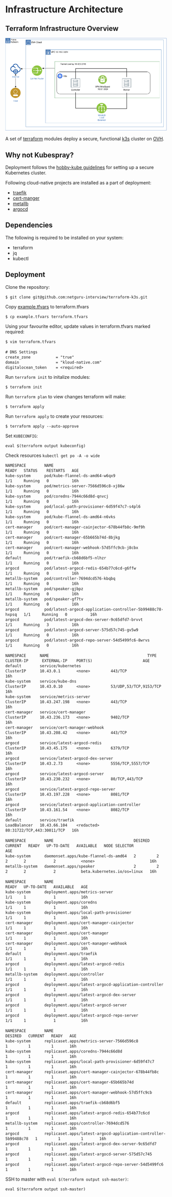 Infrastructure Architecture
===========================

Terraform Infrastructure Overview
---------------------------------

![diagram](assets/infra.png)

A set of [terraform](https://www.terraform.io/) modules deploy a secure,
functional [k3s](https://github.com/rancher/k3s) cluster on
[OVH](https://www.ovhcloud.com/en/public-cloud/).

Why not Kubespray?
------------------

Deployment follows the [hobby-kube
guidelines](https://github.com/hobby-kube/guide) for setting up a secure
Kubernetes cluster.

Following cloud-native projects are installed as a part of deployment:

-   [traefik](https://github.com/containous/traefik)
-   [cert-manger](https://github.com/jetstack/cert-manager)
-   [metallb](https://github.com/metallb/metallb)
-   [argocd](https://github.com/argoproj/argo-cd)

Dependencies
------------

The following is required to be installed on your system:

-   terraform
-   jq
-   kubectl

Deployment
----------

Clone the repository:

``` {.sh}
$ git clone git@github.com:netguru-interview/terraform-k3s.git
```

Copy
[example.tfvars](https://github.com/netguru-interview/terraform-k3s/blob/master/example.tfvars)
to terraform.tfvars

``` {.sh}
$ cp example.tfvars terraform.tfvars
```

Using your favourite editor, update values in terraform.tfvars marked
required:

``` {.sh}
$ vim terraform.tfvars

# DNS Settings
create_zone           = "true"
domain                = "kloud-native.com"
digitalocean_token    = <required>
```

Run `terraform init` to initalize modules:

``` {.sh}
$ terraform init
```

Run `terraform plan` to view changes terraform will make:

``` {.sh}
$ terraform apply
```

Run `terraform apply` to create your resources:

``` {.sh}
$ terraform apply --auto-approve
```

Set `KUBECONFIG`:

``` {.sh}
eval $(terraform output kubeconfig)
```

Check resources `kubectl get po -A -o wide`

``` {.sh}
NAMESPACE        NAME                                                        READY   STATUS    RESTARTS   AGE
kube-system      pod/kube-flannel-ds-amd64-w6qx9                             1/1     Running   0          16h
kube-system      pod/metrics-server-7566d596c8-xj86w                         1/1     Running   0          16h
kube-system      pod/coredns-7944c66d8d-qnvcj                                1/1     Running   0          16h
kube-system      pod/local-path-provisioner-6d59f47c7-s4pl6                  1/1     Running   0          16h
kube-system      pod/kube-flannel-ds-amd64-n6vks                             1/1     Running   0          16h
cert-manager     pod/cert-manager-cainjector-678b44fb8c-9mf9h                1/1     Running   0          16h
cert-manager     pod/cert-manager-65b665b74d-8bjkg                           1/1     Running   0          16h
cert-manager     pod/cert-manager-webhook-57d5ffc9cb-j8cbx                   1/1     Running   0          16h
default          pod/traefik-cb68d6bf5-nlhzr                                 1/1     Running   0          16h
argocd           pod/latest-argocd-redis-654b77c6cd-g6ffw                    1/1     Running   0          16h
metallb-system   pod/controller-7694dcd576-kbqbq                             1/1     Running   0          16h
metallb-system   pod/speaker-gjbpz                                           1/1     Running   0          16h
metallb-system   pod/speaker-gf7tv                                           1/1     Running   0          16h
argocd           pod/latest-argocd-application-controller-5b99488c78-hxpsq   1/1     Running   0          16h
argocd           pod/latest-argocd-dex-server-9c65dfd7-brvvt                 1/1     Running   3          16h
argocd           pod/latest-argocd-server-575d57c745-gv5w9                   1/1     Running   0          16h
argocd           pod/latest-argocd-repo-server-54d5499fc6-8wrvs              1/1     Running   0          16h

NAMESPACE      NAME                                           TYPE           CLUSTER-IP      EXTERNAL-IP    PORT(S)                      AGE
default        service/kubernetes                             ClusterIP      10.43.0.1       <none>         443/TCP                      16h
kube-system    service/kube-dns                               ClusterIP      10.43.0.10      <none>         53/UDP,53/TCP,9153/TCP       16h
kube-system    service/metrics-server                         ClusterIP      10.43.247.198   <none>         443/TCP                      16h
cert-manager   service/cert-manager                           ClusterIP      10.43.236.173   <none>         9402/TCP                     16h
cert-manager   service/cert-manager-webhook                   ClusterIP      10.43.208.42    <none>         443/TCP                      16h
argocd         service/latest-argocd-redis                    ClusterIP      10.43.45.175    <none>         6379/TCP                     16h
argocd         service/latest-argocd-dex-server               ClusterIP      10.43.2.73      <none>         5556/TCP,5557/TCP            16h
argocd         service/latest-argocd-server                   ClusterIP      10.43.230.232   <none>         80/TCP,443/TCP               16h
argocd         service/latest-argocd-repo-server              ClusterIP      10.43.197.228   <none>         8081/TCP                     16h
argocd         service/latest-argocd-application-controller   ClusterIP      10.43.161.54    <none>         8082/TCP                     16h
default        service/traefik                                LoadBalancer   10.43.66.104    <redacted>     80:31722/TCP,443:30011/TCP   16h

NAMESPACE        NAME                                   DESIRED   CURRENT   READY   UP-TO-DATE   AVAILABLE   NODE SELECTOR                 AGE
kube-system      daemonset.apps/kube-flannel-ds-amd64   2         2         2       2            2           <none>                        16h
metallb-system   daemonset.apps/speaker                 2         2         2       2            2           beta.kubernetes.io/os=linux   16h

NAMESPACE        NAME                                                   READY   UP-TO-DATE   AVAILABLE   AGE
kube-system      deployment.apps/metrics-server                         1/1     1            1           16h
kube-system      deployment.apps/coredns                                1/1     1            1           16h
kube-system      deployment.apps/local-path-provisioner                 1/1     1            1           16h
cert-manager     deployment.apps/cert-manager-cainjector                1/1     1            1           16h
cert-manager     deployment.apps/cert-manager                           1/1     1            1           16h
cert-manager     deployment.apps/cert-manager-webhook                   1/1     1            1           16h
default          deployment.apps/traefik                                1/1     1            1           16h
argocd           deployment.apps/latest-argocd-redis                    1/1     1            1           16h
metallb-system   deployment.apps/controller                             1/1     1            1           16h
argocd           deployment.apps/latest-argocd-application-controller   1/1     1            1           16h
argocd           deployment.apps/latest-argocd-dex-server               1/1     1            1           16h
argocd           deployment.apps/latest-argocd-server                   1/1     1            1           16h
argocd           deployment.apps/latest-argocd-repo-server              1/1     1            1           16h

NAMESPACE        NAME                                                              DESIRED   CURRENT   READY   AGE
kube-system      replicaset.apps/metrics-server-7566d596c8                         1         1         1       16h
kube-system      replicaset.apps/coredns-7944c66d8d                                1         1         1       16h
kube-system      replicaset.apps/local-path-provisioner-6d59f47c7                  1         1         1       16h
cert-manager     replicaset.apps/cert-manager-cainjector-678b44fb8c                1         1         1       16h
cert-manager     replicaset.apps/cert-manager-65b665b74d                           1         1         1       16h
cert-manager     replicaset.apps/cert-manager-webhook-57d5ffc9cb                   1         1         1       16h
default          replicaset.apps/traefik-cb68d6bf5                                 1         1         1       16h
argocd           replicaset.apps/latest-argocd-redis-654b77c6cd                    1         1         1       16h
metallb-system   replicaset.apps/controller-7694dcd576                             1         1         1       16h
argocd           replicaset.apps/latest-argocd-application-controller-5b99488c78   1         1         1       16h
argocd           replicaset.apps/latest-argocd-dex-server-9c65dfd7                 1         1         1       16h
argocd           replicaset.apps/latest-argocd-server-575d57c745                   1         1         1       16h
argocd           replicaset.apps/latest-argocd-repo-server-54d5499fc6              1         1         1       16h
```

SSH to master with `eval $(terraform output ssh-master)`:

``` {.sh}
eval $(terraform output ssh-master)
```

